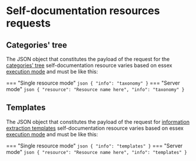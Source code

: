 # Self-documentation resources requests

## Categories' tree

The JSON object that constitutes the payload of the request for the [categories' tree](../../../guide/categories-tree/index.md) self-documentation resource varies based on essex [execution mode](../../../setup-execution/index.md#execution) and must be like this:

=== "Single resource mode"
	``` json
	{
		"info": "taxonomy"
	}
	```
=== "Server mode"
	``` json
	{
		"resource": "Resource name here",
		"info": "taxonomy"
	}
	```

## Templates

The JSON object that constitutes the payload of the request for [information extraction templates](../../../guide/templates/index.md) self-documentation resource varies based on essex [execution mode](../../../setup-execution/index.md#execution) and must be like this:

=== "Single resource mode"
	``` json
	{
		"info": "templates"
	}
	```
=== "Server mode"
	``` json
	{
		"resource": "Resource name here",
		"info": "templates"
	}
	```